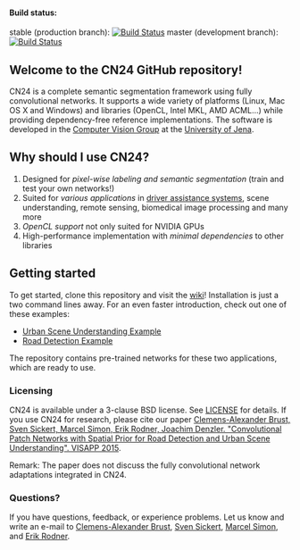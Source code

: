 #### Build status:
stable (production branch): [![Build Status](https://travis-ci.org/cvjena/cn24.svg?branch=stable)](https://travis-ci.org/cvjena/cn24)
master (development branch): [![Build Status](https://travis-ci.org/cvjena/cn24.svg?branch=master)](https://travis-ci.org/cvjena/cn24)

## Welcome to the CN24 GitHub repository!

CN24 is a complete semantic segmentation framework using fully convolutional networks. It supports a wide variety of
platforms (Linux, Mac OS X and Windows) and libraries (OpenCL, Intel MKL, AMD ACML...) while providing dependency-free
reference implementations. The software is developed in the [Computer Vision Group](http://www.inf-cv.uni-jena.de) at the [University of Jena](http://www.uni-jena.de).

## Why should I use CN24?
1. Designed for *pixel-wise labeling and semantic segmentation* (train and test your own networks!)
2. Suited for *various applications* in [driver assistance systems](http://hera.inf-cv.uni-jena.de:6680/pdf/Brust15:CPN.pdf), scene understanding, remote sensing, biomedical image processing and many more
3. *OpenCL support* not only suited for NVIDIA GPUs
4. High-performance implementation with *minimal dependencies* to other libraries

## Getting started
To get started, clone this repository and visit the [wiki](https://github.com/cvjena/cn24/wiki)! Installation is just a two command lines away. For an even faster introduction, check out one of these examples:

* [Urban Scene Understanding Example](https://github.com/cvjena/cn24/wiki/Urban-Scene-Understanding-Example)
* [Road Detection Example](https://github.com/cvjena/cn24/wiki/Road-Detection-Example)

The repository contains pre-trained networks for these two applications, which are ready to use.

### Licensing
CN24 is available under a 3-clause BSD license. See [LICENSE](LICENSE) for details.
If you use CN24 for research, please cite our paper
[Clemens-Alexander Brust, Sven Sickert, Marcel Simon, Erik Rodner, Joachim Denzler. "Convolutional Patch Networks with Spatial Prior for Road Detection and Urban Scene Understanding". VISAPP 2015](http://hera.inf-cv.uni-jena.de:6680/pdf/Brust15:CPN.pdf).

Remark: The paper does not discuss the fully convolutional network adaptations integrated in CN24.

### Questions?
If you have questions, feedback, or experience problems. Let us know and write an e-mail to 
[Clemens-Alexander Brust](http://github.com/clrokr), [Sven Sickert](http://www.inf-cv.uni-jena.de/sickert), [Marcel Simon](http://www.inf-cv.uni-jena.de/simon), and [Erik Rodner](http://www.erodner.de).
